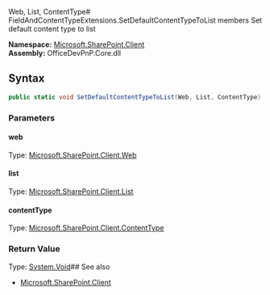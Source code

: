 Web, List, ContentType# FieldAndContentTypeExtensions.SetDefaultContentTypeToList members
Set default content type to list  

**Namespace:** [Microsoft.SharePoint.Client](Microsoft.SharePoint.Client.md)  
**Assembly:** OfficeDevPnP.Core.dll  
## Syntax
```C#
public static void SetDefaultContentTypeToList(Web, List, ContentType)
```
### Parameters
#### web
Type: [Microsoft.SharePoint.Client.Web](Microsoft.SharePoint.Client.Web.md) 
#### 
#### list
Type: [Microsoft.SharePoint.Client.List](Microsoft.SharePoint.Client.List.md) 
#### 
#### contentType
Type: [Microsoft.SharePoint.Client.ContentType](Microsoft.SharePoint.Client.ContentType.md) 
#### 
### Return Value
Type: [System.Void](System.Void.md)## See also
- [Microsoft.SharePoint.Client](Microsoft.SharePoint.Client.md)
